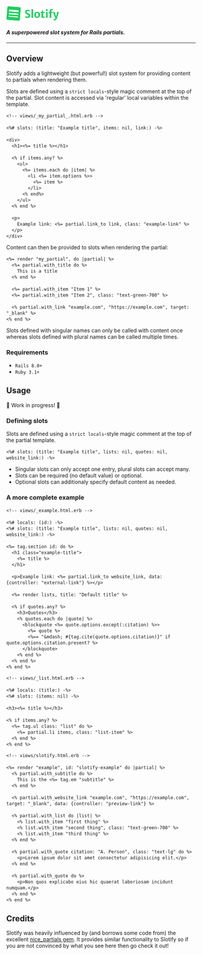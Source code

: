<img src=".github/assets/slotify_wordmark.svg" width="140">
  


#### _A superpowered slot system for Rails partials._

----------

## Overview

Slotify adds a lightweight (but powerful!) slot system for providing content to partials when rendering them.

Slots are defined using a `strict locals`-style magic comment at the top of the partial.
Slot content is accessed via 'regular' local variables within the template.

```erb
<!-- views/_my_partial_.html.erb -->

<%# slots: (title: "Example title", items: nil, link:) -%>

<div>
  <h1><%= title %></h1>

  <% if items.any? %>
    <ul>
      <%= items.each do |item| %>
        <li <%= item.options %>>
          <%= item %>
        </li>
      <% end%>
    </ul>
  <% end %>

  <p>
    Example link: <%= partial.link_to link, class: "example-link" %>
  </p>
</div>
```

Content can then be provided to slots when rendering the partial:

```erb
<%= render "my_partial", do |partial| %>
  <%= partial.with_title do %>
    This is a title
  <% end %>

  <%= partial.with_item "Item 1" %>
  <%= partial.with_item "Item 2", class: "text-green-700" %>

  <% partial.with_link "example.com", "https://example.com", target: "_blank" %>
<% end %>
```

Slots defined with singular names can only be called with content once whereas slots defined with plural names can be called multiple times.

### Requirements

* `Rails 8.0+`
* `Ruby 3.1+`

## Usage

 🚧 Work in progress! 🚧

### Defining slots

Slots are defined using a `strict locals`-style magic comment at the top of the partial template.

```erb
<%# slots: (title: "Example title", lists: nil, quotes: nil, website_link:) -%>
```

* Singular slots can only accept one entry, plural slots can accept many.
* Slots can be required (no default value) or optional.
* Optional slots can additionaly specify default content as needed.

### A more complete example

```erb
<!-- views/_example.html.erb -->

<%# locals: (id:) -%>
<%# slots: (title: "Example title", lists: nil, quotes: nil, website_link:) -%>

<%= tag.section id: do %>
  <h1 class="example-title">
    <%= title %>
  </h1>
  
  <p>Example link: <%= partial.link_to website_link, data: {controller: "external-link"} %></p>

  <%= render lists, title: "Default title" %>

  <% if quotes.any? %>
    <h3>Quotes</h3>
    <% quotes.each do |quote| %>
      <blockquote <%= quote.options.except(:citation) %>>
        <%= quote %>
        <%== "&mdash; #{tag.cite(quote.options.citation)}" if quote.options.citation.present? %>
      </blockquote>
    <% end %>
  <% end %>
<% end %>
```

```erb
<!-- views/_list.html.erb -->

<%# locals: (title:) -%>
<%# slots: (items: nil) -%>
 
<h3><%= title %></h3>

<% if items.any? %>
  <%= tag.ul class: "list" do %>
    <%= partial.li items, class: "list-item" %>
  <% end %>
<% end %>
```

```erb
<!-- views/slotify.html.erb -->

<%= render "example", id: "slotify-example" do |partial| %>
  <% partial.with_subtitle do %>
    This is the <%= tag.em "subtitle" %>
  <% end %>

  <% partial.with_website_link "example.com", "https://example.com", target: "_blank", data: {controller: "preview-link"} %>

  <% partial.with_list do |list| %>
    <% list.with_item "first thing" %> 
    <% list.with_item "second thing", class: "text-green-700" %>
    <% list.with_item "third thing" %>
  <% end %>

  <% partial.with_quote citation: "A. Person", class: "text-lg" do %>
    <p>Lorem ipsum dolor sit amet consectetur adipisicing elit.</p>
  <% end %>

  <% partial.with_quote do %>
    <p>Non quos explicabo eius hic quaerat laboriosam incidunt numquam.</p>
  <% end %>
<% end %>
```

## Credits

Slotify was heavily influenced by (and borrows some code from) the excellent [nice_partials gem](https://github.com/bullet-train-co/nice_partials). It provides similar functionality to Slotify so if you are not convinced by what you see here then go check it out!